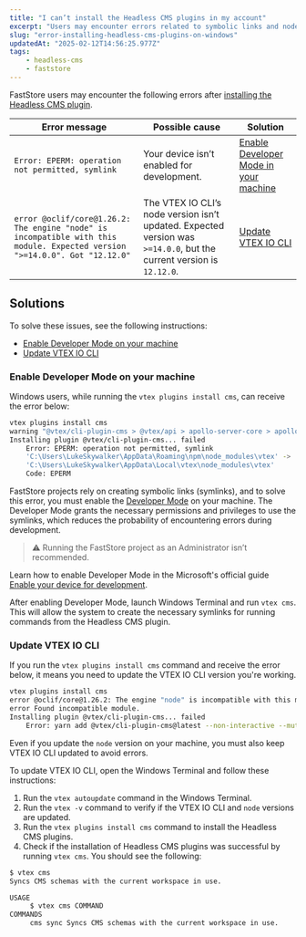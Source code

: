 ```yaml
---
title: "I can’t install the Headless CMS plugins in my account"
excerpt: "Users may encounter errors related to symbolic links and node version incompatibility."
slug: "error-installing-headless-cms-plugins-on-windows"
updatedAt: "2025-02-12T14:56:25.977Z"
tags:
    - headless-cms
    - faststore
---
```


FastStore users may encounter the following errors after [installing the Headless CMS plugin](https://developers.vtex.com/docs/guides/faststore/headless-cms-1-configuring-the-vtex-account#step-1-setting-up-the-command-line-environment).

| Error message                                                                 | Possible cause                                                                 | Solution                                                                                       |
|-------------------------------------------------------------------------------|--------------------------------------------------------------------------------|-----------------------------------------------------------------------------------------------|
| `Error: EPERM: operation not permitted, symlink`                              | Your device isn’t enabled for development.                                     | [Enable Developer Mode in your machine](https://developers.vtex.com/docs/troubleshooting/error-installing-headless-cms-plugins-on-windows#enable-developer-mode-in-your-machine) |
| `error @oclif/core@1.26.2: The engine "node" is incompatible with this module. Expected version ">=14.0.0". Got "12.12.0"` | The VTEX IO CLI’s node version isn’t updated. Expected version was `>=14.0.0`, but the current version is `12.12.0`. | [Update VTEX IO CLI](https://developers.vtex.com/docs/troubleshooting/error-installing-headless-cms-plugins-on-windows#update-vtex-io-cli) |

## Solutions

To solve these issues, see the following instructions:

- [Enable Developer Mode on your machine](#enable-developer-mode-on-your-machine)
- [Update VTEX IO CLI](#update-vtex-io-cli)

### Enable Developer Mode on your machine

Windows users, while running the `vtex plugins install cms`, can receive the error below:

```sh
vtex plugins install cms
warning "@vtex/cli-plugin-cms > @vtex/api > apollo-server-core > apollo-graphql@0.9.5" has incorrect peer dependency "graphql@^14.2.1 || ^15.0.0".
Installing plugin @vtex/cli-plugin-cms... failed
    Error: EPERM: operation not permitted, symlink
    'C:\Users\LukeSkywalker\AppData\Roaming\npm\node_modules\vtex' ->
    'C:\Users\LukeSkywalker\AppData\Local\vtex\node_modules\vtex'
    Code: EPERM
```

FastStore projects rely on creating symbolic links (symlinks), and to solve this error, you must enable the [Developer Mode](https://learn.microsoft.com/en-us/windows/apps/get-started/enable-your-device-for-development#accessing-settings-for-developers) on your machine. The Developer Mode grants the necessary permissions and privileges to use the symlinks, which reduces the probability of encountering errors during development.

> ⚠️ Running the FastStore project as an Administrator isn’t recommended.

Learn how to enable Developer Mode in the Microsoft's official guide [Enable your device for development](https://learn.microsoft.com/en-us/windows/apps/get-started/enable-your-device-for-development#accessing-settings-for-developers).

After enabling Developer Mode, launch Windows Terminal and run `vtex cms`. This will allow the system to create the necessary symlinks for running commands from the Headless CMS plugin.

### Update VTEX IO CLI

If you run the `vtex plugins install cms` command and receive the error below, it means you need to update the VTEX IO CLI version you're working.

```sh
vtex plugins install cms
error @oclif/core@1.26.2: The engine "node" is incompatible with this module. Expected version ">=14.0.0". Got "12.12.0"
error Found incompatible module.
Installing plugin @vtex/cli-plugin-cms... failed
    Error: yarn add @vtex/cli-plugin-cms@latest --non-interactive --mutex=file:C:\Users\barbara.celi\AppData\Local\vtex\yarn.lock --preferred-cach
```

Even if you update the `node` version on your machine, you must also keep VTEX IO CLI updated to avoid errors.

To update VTEX IO CLI, open the Windows Terminal and follow these instructions:

1. Run the `vtex autoupdate` command in the Windows Terminal.
2. Run the `vtex -v` command to verify if the VTEX IO CLI and `node` versions are updated.
3. Run the `vtex plugins install cms` command to install the Headless CMS plugins.
4. Check if the installation of Headless CMS plugins was successful by running `vtex cms`. You should see the following:

```sh
$ vtex cms
Syncs CMS schemas with the current workspace in use.

USAGE
     $ vtex cms COMMAND
COMMANDS
     cms sync Syncs CMS schemas with the current workspace in use.
```
